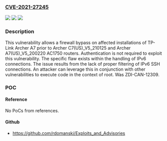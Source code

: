 ### [CVE-2021-27245](https://cve.mitre.org/cgi-bin/cvename.cgi?name=CVE-2021-27245)
![](https://img.shields.io/static/v1?label=Product&message=Archer%20A7&color=blue)
![](https://img.shields.io/static/v1?label=Version&message=prior%20to%20Archer%20C7(US)_V5_210125%20and%20Archer%20A7(US)_V5_200220%20&color=brightgreen)
![](https://img.shields.io/static/v1?label=Vulnerability&message=CWE-693%3A%20Protection%20Mechanism%20Failure&color=brightgreen)

### Description

This vulnerability allows a firewall bypass on affected installations of TP-Link Archer A7 prior to Archer C7(US)_V5_210125 and Archer A7(US)_V5_200220 AC1750 routers. Authentication is not required to exploit this vulnerability. The specific flaw exists within the handling of IPv6 connections. The issue results from the lack of proper filtering of IPv6 SSH connections. An attacker can leverage this in conjunction with other vulnerabilities to execute code in the context of root. Was ZDI-CAN-12309.

### POC

#### Reference
No PoCs from references.

#### Github
- https://github.com/rdomanski/Exploits_and_Advisories

